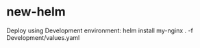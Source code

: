 # new-helm
Deploy using Development environment:
  helm install my-nginx . -f Development/values.yaml 
